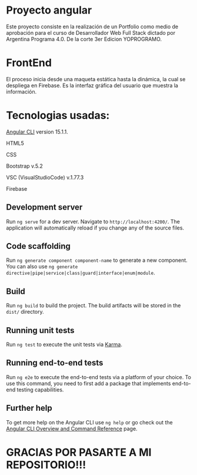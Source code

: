 # Proyecto angular

Este proyecto consiste en la realización de un Portfolio como medio de aprobación para el curso de Desarrollador Web Full Stack dictado por Argentina Programa 4.0. De la corte 3er Edicion YOPROGRAMO. 

# FrontEnd

El proceso inicia desde una maqueta estática hasta la dinámica, la cual se despliega en Firebase.
Es la interfaz gráfica del usuario que muestra la información.

# Tecnologias usadas:

[Angular CLI](https://github.com/angular/angular-cli) version 15.1.1. 

HTML5

CSS

Bootstrap v.5.2

VSC (VisualStudioCode) v.1.77.3

Firebase


## Development server

Run `ng serve` for a dev server. Navigate to `http://localhost:4200/`. The application will automatically reload if you change any of the source files.

## Code scaffolding

Run `ng generate component component-name` to generate a new component. You can also use `ng generate directive|pipe|service|class|guard|interface|enum|module`.

## Build

Run `ng build` to build the project. The build artifacts will be stored in the `dist/` directory.

## Running unit tests

Run `ng test` to execute the unit tests via [Karma](https://karma-runner.github.io).

## Running end-to-end tests

Run `ng e2e` to execute the end-to-end tests via a platform of your choice. To use this command, you need to first add a package that implements end-to-end testing capabilities.

## Further help

To get more help on the Angular CLI use `ng help` or go check out the [Angular CLI Overview and Command Reference](https://angular.io/cli) page.

# GRACIAS POR PASARTE A MI REPOSITORIO!!!
